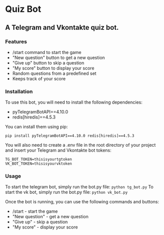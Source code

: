 # Quiz Bot
## A Telegram and Vkontakte quiz bot.

### Features
* /start command to start the game
* "New question" button to get a new question
* "Give up" button to skip a question
* "My score" button to display your score
* Random questions from a predefined set
* Keeps track of your score
### Installation
To use this bot, you will need to install the following dependencies:

* pyTelegramBotAPI==4.10.0
* redis[hiredis]==4.5.3

You can install them using pip:

```
pip install pyTelegramBotAPI==4.10.0 redis[hiredis]==4.5.3
```

You will also need to create a .env file in the root directory of your project and insert your Telegram and Vkontakte bot tokens:

```
TG_BOT_TOKEN=thisisyourtgtoken
VK_BOT_TOKEN=thisisyourvktoken
```

### Usage

To start the telegram bot, simply run the bot.py file:
```python tg_bot.py```
To start the vk bot, simply run the bot.py file:
```python vk_bot.py```

Once the bot is running, you can use the following commands and buttons:

* /start - start the game
* "New question" - get a new question
* "Give up" - skip a question
* "My score" - display your score
